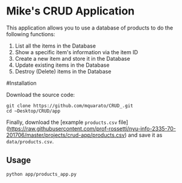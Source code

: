 # Mike's CRUD Application

This application allows you to use a database of products to do the following functions:

1) List all the items in the Database
2) Show a specific item's information via the item ID
3) Create a new item and store it in the Database
4) Update existing items in the Database
5) Destroy (Delete) items in the Database

#Installation

Download the source code:

```shell
git clone https://github.com/mquarato/CRUD_.git
cd ~Desktop/CRUD/app
```

Finally, download the [example `products.csv` file]
(https://raw.githubusercontent.com/prof-rossetti/nyu-info-2335-70-201706/master/projects/crud-app/products.csv) and save it as `data/products.csv`.

## Usage

```shell
python app/products_app.py
```
